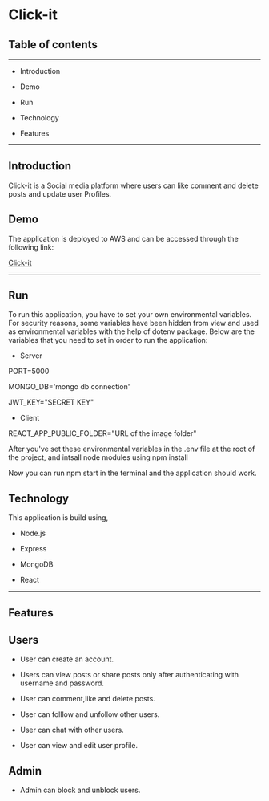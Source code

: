 # Click-it


## Table of contents
---
+ Introduction

+ Demo

+ Run 

+ Technology

+ Features

---

## Introduction

Click-it is a Social media platform where users can like
comment and delete posts and update user Profiles.

## Demo

The application is deployed to AWS and can be accessed through the following link:

[Click-it](https://)

---

## Run

To run this application, you have to set your own environmental variables. For security reasons, 
some variables have been hidden from view and used as environmental variables with the help of dotenv package. 
Below are the variables that you need to set in order to run the application:

+ Server

PORT=5000

MONGO_DB='mongo db connection'

JWT_KEY="SECRET KEY"

+ Client

REACT_APP_PUBLIC_FOLDER="URL of the image folder"

After you've set these environmental variables in the .env file at the root of the project,
and intsall node modules using npm install

Now you can run npm start in the terminal and the application should work.

## Technology

This application is build using,

+ Node.js

+ Express

+ MongoDB

+ React

---

## Features

## Users

+ User can create an account.

+ Users can view posts or share posts only after
authenticating with username and password.

+ User can comment,like and delete posts.

+ User can folllow and unfollow other users.

+ User can chat with other users.

+ User can view and edit user profile.

## Admin

+ Admin can block and unblock users.









